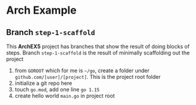 # Arch Example

## Branch `step-1-scaffold`
This **ArchEX5** project has branches that show the result of doing blocks of steps. Branch `step-1-scaffold` is the result of minimally scaffolding out the project
1. from `GOROOT` which for me is `~/go`, create a folder under `github.com/[user]/[project]`. This is the project root folder
2. initialize a git repo here
2. touch `go.mod`, add one line `go 1.15`
3. create hello world `main.go` in project root